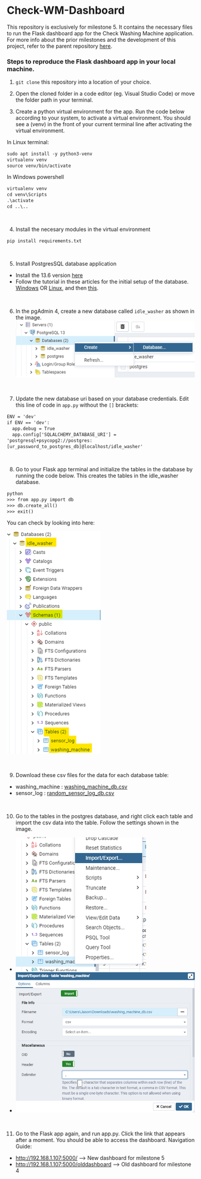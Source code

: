 # Check-WM-Dashboard
This repository is exclusively for milestone 5. It contains the necessary files to run the Flask dashboard app for the Check Washing Machine application. For more info about the prior milestones and the development of this project, refer to the parent repository [here](https://github.com/Rekanice/swe-G2-iot-project).


### Steps to reproduce the Flask dashboard app in your local machine. 

1. `git clone` this repository into a location of your choice.


2. Open the cloned folder in a code editor (eg. Visual Studio Code) or move the folder path in your terminal.


3. Create a python virtual environment for the app. Run the code below according to your system, to activate a virtual environment. You should see a (venv) in the front of your current terminal line after activating the virtual environment.
  
  In Linux terminal:
  ```
  sudo apt install -y python3-venv 
  virtualenv venv
  source venv/bin/activate
  ```
  In Windows powershell
  ```
  virtualenv venv
  cd venv\Scripts
  .\activate
  cd ..\..
  ```
  
</br>

4. Install the necesary modules in the virtual environment
 ```
 pip install requirements.txt
 ```
 
 </br>
 
5. Install PostgresSQL database application 
- Install the 13.6 version [here](https://www.enterprisedb.com/downloads/postgres-postgresql-downloads)
- Follow the tutorial in these articles for the initial setup of the database. [Windows](https://www.postgresqltutorial.com/install-postgresql/) OR [Linux](https://www.postgresqltutorial.com/install-postgresql-linux/), and then [this](https://www.postgresqltutorial.com/connect-to-postgresql-database/).

</br>

6. In the pgAdmin 4, create a new database called `idle_washer` as shown in the image.
  ![alt text](https://github.com/Rekanice/swe-G2-iot-project/blob/4df836f737839fc081583b6752bc731de4cf2c07/create_pgdb.png)

</br>

7. Update the new database uri based on your database credentials. Edit this line of code in `app.py` without the `[]` brackets:
  ```
  ENV = 'dev'
  if ENV == 'dev':
    app.debug = True
    app.config['SQLALCHEMY_DATABASE_URI'] = 'postgresql+psycopg2://postgres:[ur_password_to_postgres_db]@localhost/idle_washer'
  ```

</br>

8. Go to your Flask app terminal and initialize the tables in the database by running the code below. This creates the tables in the idle_washer database. 
 ```
 python
 >>> from app.py import db
 >>> db.create_all()
 >>> exit()
 ```
 You can check by looking into here: 
 
 ![alt text](https://github.com/Rekanice/swe-G2-iot-project/blob/4df836f737839fc081583b6752bc731de4cf2c07/init_db_tables.png)
 
</br>

9. Download these csv files for the data for each database table:
  - washing_machine : [washing_machine_db.csv]()
  - sensor_log : [random_sensor_log_db.csv](https://github.com/Rekanice/swe-G2-iot-project/blob/master/random_sensor_log_db.csv)

</br>

10. Go to the tables in the postgres database, and right click each table and import the csv data into the table. Follow the settings shown in the image.
  - ![alt text](https://github.com/Rekanice/swe-G2-iot-project/blob/4df836f737839fc081583b6752bc731de4cf2c07/import_csvdata1.png)
  - ![alt text](https://github.com/Rekanice/swe-G2-iot-project/blob/4df836f737839fc081583b6752bc731de4cf2c07/import_csvdata2.png)

</br>

11. Go to the Flask app again, and run app.py. Click the link that appears after a moment. You should be able to access the dashboard.
  Navigation Guide:
  - http://192.168.1.107:5000/ --> New dashboard for milestone 5
  - http://192.168.1.107:5000/olddashboard --> Old dashboard for milestone 4

